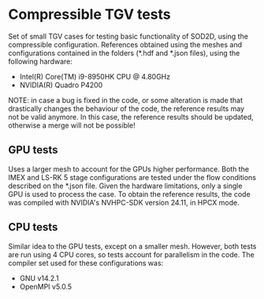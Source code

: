 # Compressible TGV tests

Set of small TGV cases for testing basic functionality of SOD2D, using the compressible configuration. References obtained using the meshes and configurations contained in the folders (*.hdf and *.json files), using the following hardware:

- Intel(R) Core(TM) i9-8950HK CPU @ 4.80GHz
- NVIDIA(R) Quadro P4200

NOTE: in case a bug is fixed in the code, or some alteration is made that drastically changes the behaviour of the code, the reference results may not be valid anymore. In this case, the reference results should be updated, otherwise a merge will not be possible!

## GPU tests

Uses a larger mesh to account for the GPUs higher performance. Both the IMEX and LS-RK 5 stage configurations are tested under the flow conditions described on the *.json file. Given the hardware limitations, only a single GPU is used to process the case. To obtain the reference results, the code was compiled with NVIDIA's NVHPC-SDK version 24.11, in HPCX mode.

## CPU tests

Similar idea to the GPU tests, except on a smaller mesh. However, both tests are run using 4 CPU cores, so tests account for parallelism in the code. The compiler set used for these configurations was:

- GNU v14.2.1
- OpenMPI v5.0.5